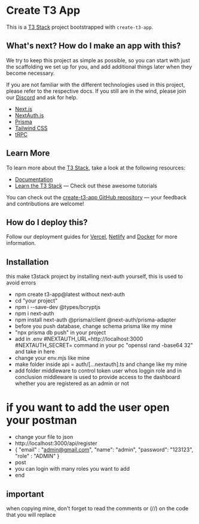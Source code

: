 # Create T3 App

This is a [T3 Stack](https://create.t3.gg/) project bootstrapped with `create-t3-app`.

## What's next? How do I make an app with this?

We try to keep this project as simple as possible, so you can start with just the scaffolding we set up for you, and add additional things later when they become necessary.

If you are not familiar with the different technologies used in this project, please refer to the respective docs. If you still are in the wind, please join our [Discord](https://t3.gg/discord) and ask for help.

- [Next.js](https://nextjs.org)
- [NextAuth.js](https://next-auth.js.org)
- [Prisma](https://prisma.io)
- [Tailwind CSS](https://tailwindcss.com)
- [tRPC](https://trpc.io)

## Learn More

To learn more about the [T3 Stack](https://create.t3.gg/), take a look at the following resources:

- [Documentation](https://create.t3.gg/)
- [Learn the T3 Stack](https://create.t3.gg/en/faq#what-learning-resources-are-currently-available) — Check out these awesome tutorials

You can check out the [create-t3-app GitHub repository](https://github.com/t3-oss/create-t3-app) — your feedback and contributions are welcome!

## How do I deploy this?

Follow our deployment guides for [Vercel](https://create.t3.gg/en/deployment/vercel), [Netlify](https://create.t3.gg/en/deployment/netlify) and [Docker](https://create.t3.gg/en/deployment/docker) for more information.

## Installation
this make t3stack project by installing next-auth yourself, this is used to avoid errors

- npm create t3-app@latest without next-auth
- cd "your project"
- npm i --save-dev @types/bcryptjs
- npm i next-auth
- npm install next-auth @prisma/client @next-auth/prisma-adapter
- before you push database, change schema prisma like my mine
- "npx prisma db push" in your project
- add in .env 
    #NEXTAUTH_URL=http://localhost:3000
    #NEXTAUTH_SECRET= command in your pc "openssl rand -base64 32" and take in here
- change your env.mjs like mine
- make folder inside api = auth/[...nextauth].ts  and change like my mine
- add folder middleware to control token user whos loggin role and in conclusion middleware is used to provide access to the dashboard whether you are registered as an admin or not
# if you want to add the user open your postman
- change your file to json
- http://localhost:3000/api/register
- {
    "email" : "admin@gmail.com",
    "name": "admin",
    "password": "123123",
    "role" : "ADMIN"
    }
- post
- you can login with many roles you want to add
- end
## important
when copying mine, don't forget to read the comments or (//) on the code that you will replace

